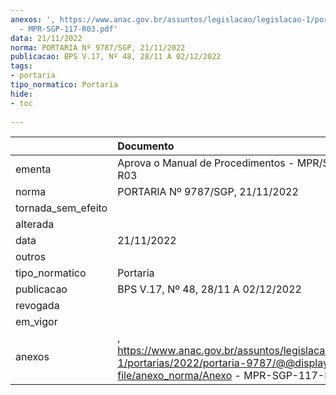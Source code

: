 ```yaml
---
anexos: ', https://www.anac.gov.br/assuntos/legislacao/legislacao-1/portarias/2022/portaria-9787/@@display-file/anexo_norma/Anexo
  - MPR-SGP-117-R03.pdf'
data: 21/11/2022
norma: PORTARIA Nº 9787/SGP, 21/11/2022
publicacao: BPS V.17, Nº 48, 28/11 A 02/12/2022
tags:
- portaria
tipo_normatico: Portaria
hide: 
- toc 
 
---
```


|                    | Documento                                                                                                                                      |
|:-------------------|:-----------------------------------------------------------------------------------------------------------------------------------------------|
| ementa             | Aprova o Manual de Procedimentos - MPR/SGP-117-R03                                                                                             |
| norma              | PORTARIA Nº 9787/SGP, 21/11/2022                                                                                                               |
| tornada_sem_efeito |                                                                                                                                                |
| alterada           |                                                                                                                                                |
| data               | 21/11/2022                                                                                                                                     |
| outros             |                                                                                                                                                |
| tipo_normatico     | Portaria                                                                                                                                       |
| publicacao         | BPS V.17, Nº 48, 28/11 A 02/12/2022                                                                                                            |
| revogada           |                                                                                                                                                |
| em_vigor           |                                                                                                                                                |
| anexos             | , https://www.anac.gov.br/assuntos/legislacao/legislacao-1/portarias/2022/portaria-9787/@@display-file/anexo_norma/Anexo - MPR-SGP-117-R03.pdf |